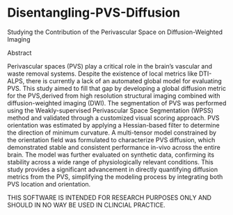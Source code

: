 # Disentangling-PVS-Diffusion
Studying the Contribution of the Perivascular Space on Diffusion-Weighted Imaging

Abstract

Perivascular spaces (PVS) play a critical role in the brain’s vascular and waste
removal systems. Despite the existence of local metrics like DTI-ALPS, there is
currently a lack of an automated global model for evaluating PVS. This study aimed
to fill that gap by developing a global diffusion metric for the PVS,derived from high
resolution structural imaging combined with diffusion-weighted imaging (DWI).
The segmentation of PVS was performed using the Weakly-supervised Perivascular
Space Segmentation (WPSS) method and validated through a customized visual
scoring approach. PVS orientation was estimated by applying a Hessian-based
filter to determine the direction of minimum curvature. A multi-tensor model
constrained by the orientation field was formulated to characterize PVS diffusion,
which demonstrated stable and consistent performance in-vivo across the entire
brain. The model was further evaluated on synthetic data, confirming its stability
across a wide range of physiologically relevant conditions. This study provides
a significant advancement in directly quantifying diffusion metrics from the PVS,
simplifying the modeling process by integrating both PVS location and orientation.


THIS SOFTWARE IS INTENDED FOR RESEARCH PURPOSES ONLY AND SHOULD IN NO WAY BE USED IN CLINCIAL PRACTICE.
